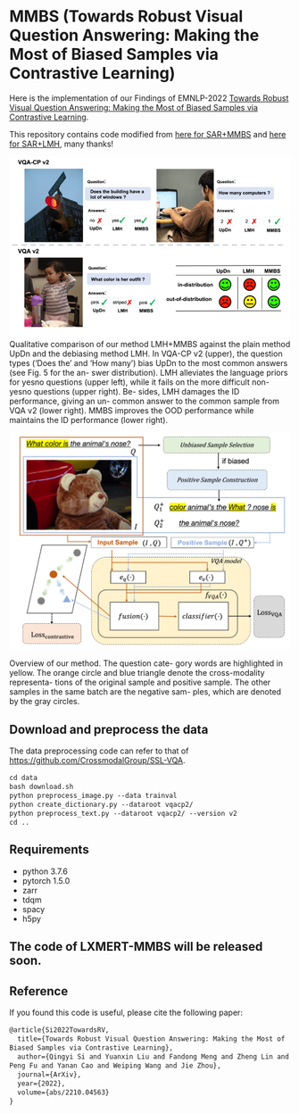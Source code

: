 # MMBS (Towards Robust Visual Question Answering: Making the Most of Biased Samples via Contrastive Learning)

Here is the implementation of our Findings of EMNLP-2022 [Towards Robust Visual Question Answering: Making the Most of Biased Samples via Contrastive Learning](http://arxiv.org/abs/2210.04563). 

This repository contains code modified from [here for SAR+MMBS](https://github.com/PhoebusSi/SAR/) and [here for SAR+LMH](https://github.com/chrisc36/bottom-up-attention-vqa), many thanks!

![image](https://github.com/PhoebusSi/MMBS/blob/main/qualitativeComparison.jpg)
Qualitative comparison of our method LMH+MMBS against the plain method UpDn and the debiasing method LMH. In VQA-CP v2 (upper), the question types (‘Does the’ and ‘How many’) bias UpDn to the most common answers (see Fig. 5 for the an- swer distribution). LMH alleviates the language priors for yesno questions (upper left), while it fails on the more difficult non-yesno questions (upper right). Be- sides, LMH damages the ID performance, giving an un- common answer to the common sample from VQA v2 (lower right). MMBS improves the OOD performance while maintains the ID performance (lower right).


![image](https://github.com/PhoebusSi/MMBS/blob/main/MMBS-model.jpg)

Overview of our method. The question cate- gory words are highlighted in yellow. The orange circle and blue triangle denote the cross-modality representa- tions of the original sample and positive sample. The other samples in the same batch are the negative sam- ples, which are denoted by the gray circles.

## Download and preprocess the data

The data preprocessing code can refer to that of https://github.com/CrossmodalGroup/SSL-VQA.

```
cd data 
bash download.sh
python preprocess_image.py --data trainval
python create_dictionary.py --dataroot vqacp2/
python preprocess_text.py --dataroot vqacp2/ --version v2
cd ..
```

## Requirements
* python 3.7.6
* pytorch 1.5.0
* zarr
* tdqm
* spacy
* h5py

## The code of LXMERT-MMBS will be released soon.

## Reference
If you found this code is useful, please cite the following paper:
```
@article{Si2022TowardsRV,
  title={Towards Robust Visual Question Answering: Making the Most of Biased Samples via Contrastive Learning},
  author={Qingyi Si and Yuanxin Liu and Fandong Meng and Zheng Lin and Peng Fu and Yanan Cao and Weiping Wang and Jie Zhou},
  journal={ArXiv},
  year={2022},
  volume={abs/2210.04563}
}
```
